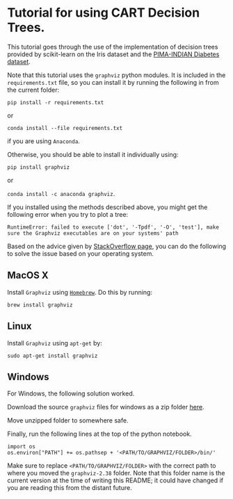 # Tutorial for using CART Decision Trees.

This tutorial goes through the use of the implementation of decision trees provided by scikit-learn on the Iris dataset and the [PIMA-INDIAN Diabetes dataset](https://www.kaggle.com/uciml/pima-indians-diabetes-database/data).

Note that this tutorial uses the `graphviz` python modules. It is included in the `requirements.txt` file, so you can install it by running the following in from the current folder:

```pip install -r requirements.txt```

or 

```conda install --file requirements.txt``` 

if you are using `Anaconda`.

Otherwise, you should be able to install it individually using:

```pip install graphviz```

or 

```conda install -c anaconda graphviz```.

If you installed using the methods described above, you might get the following error when you try to plot a tree:

```
RuntimeError: failed to execute ['dot', '-Tpdf', '-O', 'test'], make sure the Graphviz executables are on your systems' path
```

Based on the advice given by  [StackOverflow page](https://stackoverflow.com/questions/35064304/runtimeerror-make-sure-the-graphviz-executables-are-on-your-systems-path-aft), you can do the following to solve the issue based on your operating system.

## MacOS X
Install `Graphviz` using [`Homebrew`](https://brew.sh). Do this by running:

```
brew install graphviz
```

## Linux
Install `Graphviz` using `apt-get` by:

```
sudo apt-get install graphviz
```

## Windows
For Windows, the following solution worked.

Download the source `graphviz` files for windows as a zip folder [here](https://graphviz.gitlab.io/_pages/Download/Download_windows.html).

Move unzipped folder to somewhere safe.

Finally, run the following lines at the top of the python notebook.

```
import os
os.environ["PATH"] += os.pathsep + '<PATH/TO/GRAPHVIZ/FOLDER>/bin/'
```

Make sure to replace `<PATH/TO/GRAPHVIZ/FOLDER>` with the correct path to where you moved the `graphviz-2.38` folder. Note that this folder name is the current version at the time of writing this README; it could have changed if you are reading this from the distant future.

